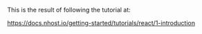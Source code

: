 This is the result of following the tutorial at:

https://docs.nhost.io/getting-started/tutorials/react/1-introduction
